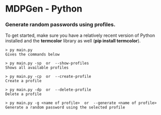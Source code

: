 <h1>MDPGen - Python</h1>

<h3>Generate random passwords using profiles.</h3>

<p>To get started, make sure you have a relatively recent version of Python installed and the <strong>termcolor</strong> library as well (<strong>pip install termcolor</strong>).

	> py main.py
  	Gives the commands below

	> py main.py -sp  or  --show-profiles
	Shows all available profiles

	> py main.py -cp  or  --create-profile
	Create a profile

	> py main.py -dp  or  --delete-profile
	Delete a profile

	> py main.py -g <name of profile>  or  --generate <name of profile>
	Generate a random password using the selected profile